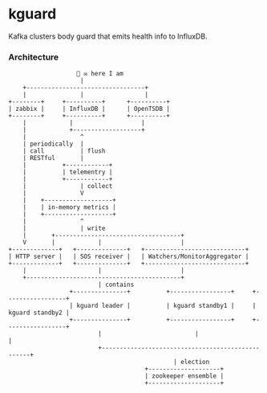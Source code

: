 # kguard

Kafka clusters body guard that emits health info to InfluxDB.

### Architecture

    
                       👥 ✉ here I am
                        |              
        +---------------------------------+
        |               |                 |
    +--------+     +----------+      +----------+
    | zabbix |     | InfluxDB |      | OpenTSDB |
    +--------+     +----------+      +----------+
        |            |                   |
        |            +-------------------+
        |               ^
        | periodically  |
        | call          | flush
        | RESTful       |
        |          +------------+
        |          | telementry |
        |          +------------+
        |               | collect
        |               V
        |    +-------------------+
        |    | in-memory metrics |
        |    +-------------------+
        |               ^
        |               | write
        |       +-----------------------------------+
        V       |            |                      |
    +-------------+   +--------------+   +----------------------------+
    | HTTP server |   | SOS receiver |   | Watchers/MonitorAggregator |
    +-------------+   +--------------+   +----------------------------+
        |                    |                      |
        +-------------------------------------------+
                             | contains
                     +---------------+          +-----------------+     +-----------------+
                     | kguard leader |          | kguard standby1 |     | kguard standby2 | 
                     +---------------+          +-----------------+     +-----------------+
                             |                          |                       |
                             +--------------------------------------------------+
                                                  | election
                                          +--------------------+
                                          | zookeeper ensemble |
                                          +--------------------+

